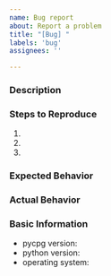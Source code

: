 ```yaml
---
name: Bug report
about: Report a problem
title: "[Bug] "
labels: 'bug'
assignees: ''

---
```

### Description

### Steps to Reproduce

1.
2.
3.

### Expected Behavior
<!-- What did you expect to happen when you did the above? -->

### Actual Behavior
<!-- What actually happened when you did the above? -->

### Basic Information

- pycpg version: <!-- get the version using `pip show pycpg`-->
- python version: <!-- get the version using `python --version`-->
- operating system:
